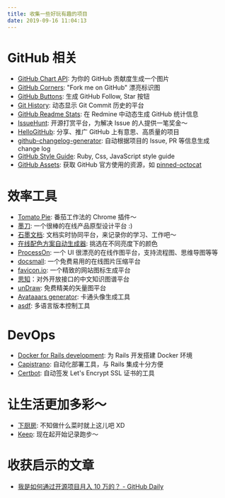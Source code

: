 ```yaml
---
title: 收集一些好玩有趣的项目
date: 2019-09-16 11:04:13
---
```


# GitHub 相关

- [GitHub Chart API](https://github.com/2016rshah/githubchart-api): 为你的 GitHub 贡献度生成一个图片
- [GitHub Corners](https://github.com/tholman/github-corners): "Fork me on GitHub" 漂亮标识图
- [GitHub Buttons](https://buttons.github.io): 生成 GitHub Follow, Star 按钮
- [Git History](https://github.com/pomber/git-history): 动态显示 Git Commit 历史的平台
- [GitHub Readme Stats](https://github.com/anuraghazra/github-readme-stats): 在 Redmine 中动态生成 GitHub 统计信息
- [IssueHunt](https://issuehunt.io/): 开源打赏平台，为解决 Issue 的人提供一笔奖金～
- [HelloGitHub](https://hellogithub.com/): 分享、推广 GitHub 上有意思、高质量的项目
- [github-changelog-generator](https://github.com/github-changelog-generator/github-changelog-generator): 自动根据项目的 Issue, PR 等信息生成 change log
- [GitHub Style Guide](https://styleguide.github.com/): Ruby, Css, JavaScript style guide
- [GitHub Assets](https://github.githubassets.com/): 获取 GitHub 官方使用的资源，如 [pinned-octocat](https://github.githubassets.com/pinned-octocat.svg)

# 效率工具

- [Tomato Pie](https://github.com/t9tio/tomato-pie): 番茄工作法的 Chrome 插件～
- [墨刀](https://modao.cc/): 一个很棒的在线产品原型设计平台 :)
- [石墨文档](https://shimo.im): 文档实时协同平台，来记录你的学习、工作吧～
- [在线配色方案自动生成器](http://www.peise.net/tools/color/online.html): 挑选在不同亮度下的颜色
- [ProcessOn](https://www.processon.com): 一个 UI 很漂亮的在线作图平台，支持流程图、思维导图等等
- [docsmall](https://docsmall.com/gif-compress): 一个免费易用的在线图片压缩平台
- [favicon.io](https://favicon.io/): 一个精致的网站图标生成平台
- [思知](https://www.ownthink.com/)：对外开放接口的中文知识图谱平台
- [unDraw](https://undraw.co/): 免费精美的矢量图平台
- [Avataaars generator](https://getavataaars.com/): 卡通头像生成工具
- [asdf](https://github.com/asdf-vm/asdf): 多语言版本控制工具

# DevOps

- [Docker for Rails development](https://github.com/evilmartians/terraforming-rails/tree/master/examples/dockerdev): 为 Rails 开发搭建 Docker 环境
- [Capistrano](https://github.com/capistrano/capistrano): 自动化部署工具，与 Rails 集成十分方便
- [Certbot](https://certbot.eff.org/): 自动签发 Let's Encrypt SSL 证书的工具

# 让生活更加多彩～

- [下厨房](https://www.xiachufang.com/): 不知做什么菜时就上这儿吧 XD
- [Keep](https://www.gotokeep.com): 现在起开始记录跑步～

# 收获启示的文章

- [我是如何通过开源项目月入 10 万的？ - GitHub Daily](https://zhuanlan.zhihu.com/p/77361802)